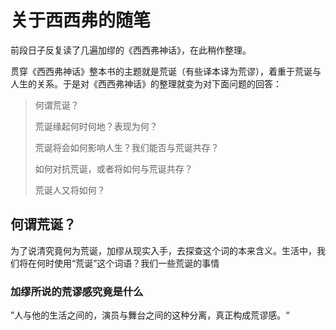 # 关于西西弗的随笔

前段日子反复读了几遍加缪的《西西弗神话》，在此稍作整理。

贯穿《西西弗神话》整本书的主题就是荒诞（有些译本译为荒谬），着重于荒诞与人生的关系。于是对《西西弗神话》的整理就变为对下面问题的回答：

> 何谓荒诞？
>
> 荒诞缘起何时何地？表现为何？
>
> 荒诞将会如何影响人生？我们能否与荒诞共存？
>
> 如何对抗荒诞，或者将如何与荒诞共存？
>
> 荒诞人又将如何？  

## 何谓荒诞？

为了说清究竟何为荒诞，加缪从现实入手，去探查这个词的本来含义。生活中，我们将在何时使用“荒诞”这个词语？我们一些荒诞的事情

### 加缪所说的荒谬感究竟是什么

”人与他的生活之间的，演员与舞台之间的这种分离，真正构成荒谬感。“